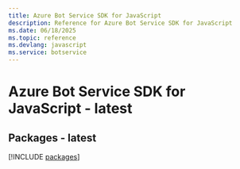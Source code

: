```yaml
---
title: Azure Bot Service SDK for JavaScript
description: Reference for Azure Bot Service SDK for JavaScript
ms.date: 06/18/2025
ms.topic: reference
ms.devlang: javascript
ms.service: botservice
---
```

# Azure Bot Service SDK for JavaScript - latest
## Packages - latest
[!INCLUDE [packages](bot-service-index.md)]
